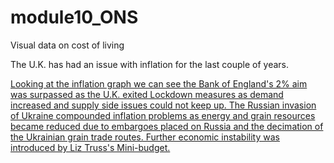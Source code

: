 # module10_ONS
Visual data on cost of living

The U.K. has had an issue with inflation for the last couple of years.

<object data="/pdfs_main/inflation_last_5_years.pdf" width="1000" height="1000"></object>

<a href="/pdfs_main/inflation_last_5_years.pdf" class="image fit" >

Looking at the inflation graph we can see the Bank of England's 2% aim was surpassed as the U.K. exited 
Lockdown measures as demand increased and supply side issues could not keep up. The Russian invasion 
of Ukraine compounded inflation problems as energy and grain resources became reduced due to embargoes 
placed on Russia and the decimation of the Ukrainian grain trade routes.
Further economic instability was introduced by Liz Truss's Mini-budget.



